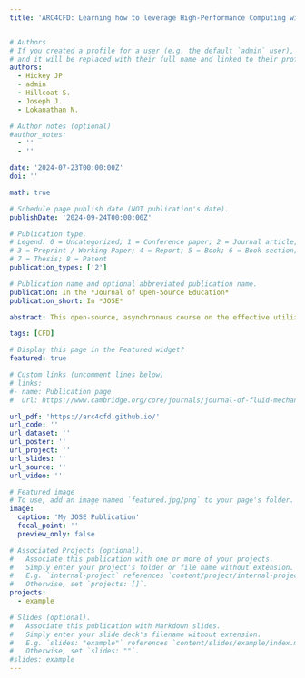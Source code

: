 ```yaml
---
title: 'ARC4CFD: Learning how to leverage High-Performance Computing with Computational Fluid Dynamics'


# Authors
# If you created a profile for a user (e.g. the default `admin` user), write the username (folder name) here
# and it will be replaced with their full name and linked to their profile.
authors:
  - Hickey JP
  - admin
  - Hillcoat S.
  - Joseph J.
  - Lokanathan N.

# Author notes (optional)
#author_notes:
  - ''
  - ''

date: '2024-07-23T00:00:00Z'
doi: ''

math: true

# Schedule page publish date (NOT publication's date).
publishDate: '2024-09-24T00:00:00Z'

# Publication type.
# Legend: 0 = Uncategorized; 1 = Conference paper; 2 = Journal article;
# 3 = Preprint / Working Paper; 4 = Report; 5 = Book; 6 = Book section;
# 7 = Thesis; 8 = Patent
publication_types: ['2']

# Publication name and optional abbreviated publication name.
publication: In the *Journal of Open-Source Education*
publication_short: In *JOSE*

abstract: This open-source, asynchronous course on the effective utilization of Advanced Research Computing (ARC) resources for Computational Fluid Dynamics (CFD). This course fills the knowledge gap between a university-level CFD course and the utilization of these CFD tools on modern computing architectures. It's a 16 hour online course that built around concrete examples using open-source CFD tools.

tags: [CFD]

# Display this page in the Featured widget?
featured: true

# Custom links (uncomment lines below)
# links:
#- name: Publication page
#  url: https://www.cambridge.org/core/journals/journal-of-fluid-mechanics/article/characterization-of-unsteady-separation-in-a-turbulent-boundary-layer-mean-and-phaseaveraged-flow/25802765C211036318F556F5DF29F46E

url_pdf: 'https://arc4cfd.github.io/'
url_code: ''
url_dataset: ''
url_poster: ''
url_project: ''
url_slides: ''
url_source: ''
url_video: ''

# Featured image
# To use, add an image named `featured.jpg/png` to your page's folder.
image:
  caption: 'My JOSE Publication'
  focal_point: ''
  preview_only: false

# Associated Projects (optional).
#   Associate this publication with one or more of your projects.
#   Simply enter your project's folder or file name without extension.
#   E.g. `internal-project` references `content/project/internal-project/index.md`.
#   Otherwise, set `projects: []`.
projects:
  - example

# Slides (optional).
#   Associate this publication with Markdown slides.
#   Simply enter your slide deck's filename without extension.
#   E.g. `slides: "example"` references `content/slides/example/index.md`.
#   Otherwise, set `slides: ""`.
#slides: example
---
```




